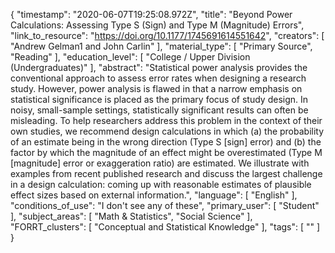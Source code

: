{
    "timestamp": "2020-06-07T19:25:08.972Z",
    "title": "Beyond Power Calculations: Assessing Type S (Sign) and Type M (Magnitude) Errors",
    "link_to_resource": "https://doi.org/10.1177/1745691614551642",
    "creators": [
        "Andrew Gelman1 and John Carlin"
    ],
    "material_type": [
        "Primary Source",
        "Reading"
    ],
    "education_level": [
        "College / Upper Division (Undergraduates)"
    ],
    "abstract": "Statistical power analysis provides the conventional approach to assess error rates when designing a research study. However, power analysis is flawed in that a narrow emphasis on statistical significance is placed as the primary focus of study design. In noisy, small-sample settings, statistically significant results can often be misleading. To help researchers address this problem in the context of their own studies, we recommend design calculations in which (a) the probability of an estimate being in the wrong direction (Type S [sign] error) and (b) the factor by which the magnitude of an effect might be overestimated (Type M [magnitude] error or exaggeration ratio) are estimated. We illustrate with examples from recent published research and discuss the largest challenge in a design calculation: coming up with reasonable estimates of plausible effect sizes based on external information.",
    "language": [
        "English"
    ],
    "conditions_of_use": "I don't see any of these",
    "primary_user": [
        "Student"
    ],
    "subject_areas": [
        "Math & Statistics",
        "Social Science"
    ],
    "FORRT_clusters": [
        "Conceptual and Statistical Knowledge"
    ],
    "tags": [
        ""
    ]
}
